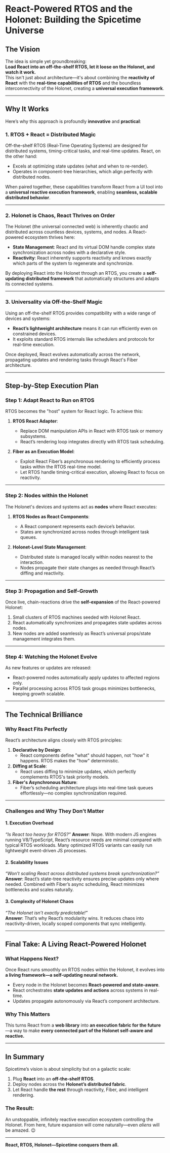# React-Powered RTOS and the Holonet: Building the Spicetime Universe

## **The Vision**

The idea is simple yet groundbreaking:  
**Load React into an off-the-shelf RTOS, let it loose on the Holonet, and watch it work.**  
This isn't just about architecture—it's about combining the **reactivity of React** with the **real-time capabilities of RTOS** and the boundless interconnectivity of the Holonet, creating a **universal execution framework**.

---

## **Why It Works**

Here’s why this approach is profoundly **innovative** and **practical**:

### **1. RTOS + React = Distributed Magic**
Off-the-shelf RTOS (Real-Time Operating Systems) are designed for distributed systems, timing-critical tasks, and real-time updates. React, on the other hand:
   - Excels at optimizing state updates (what and when to re-render).
   - Operates in component-tree hierarchies, which align perfectly with distributed nodes.  

When paired together, these capabilities transform React from a UI tool into a **universal reactive execution framework**, enabling **seamless, scalable distributed behavior**.

---

### **2. Holonet is Chaos, React Thrives on Order**
The Holonet (the universal connected web) is inherently chaotic and distributed across countless devices, systems, and nodes. A React-powered ecosystem thrives here:

- **State Management**: React and its virtual DOM handle complex state synchronization across nodes with a declarative style.
- **Reactivity**: React inherently supports reactivity and knows exactly which parts of the system to regenerate and synchronize.

By deploying React into the Holonet through an RTOS, you create a **self-updating distributed framework** that automatically structures and adapts its connected systems.

---

### **3. Universality via Off-the-Shelf Magic**
Using an off-the-shelf RTOS provides compatibility with a wide range of devices and systems:
- **React’s lightweight architecture** means it can run efficiently even on constrained devices.
- It exploits standard RTOS internals like schedulers and protocols for real-time execution.

Once deployed, React evolves automatically across the network, propagating updates and rendering tasks through React's Fiber architecture.

---

## **Step-by-Step Execution Plan**

### **Step 1: Adapt React to Run on RTOS**
RTOS becomes the "host" system for React logic. To achieve this:
1. **RTOS React Adapter**:  
   - Replace DOM manipulation APIs in React with RTOS task or memory subsystems.  
   - React’s rendering loop integrates directly with RTOS task scheduling.

2. **Fiber as an Execution Model**:
   - Exploit React Fiber’s asynchronous rendering to efficiently process tasks within the RTOS real-time model.
   - Let RTOS handle timing-critical execution, allowing React to focus on reactivity.

---

### **Step 2: Nodes within the Holonet**
The Holonet's devices and systems act as **nodes** where React executes:
1. **RTOS Nodes as React Components**:  
   - A React component represents each device’s behavior.
   - States are synchronized across nodes through intelligent task queues.

2. **Holonet-Level State Management**:  
   - Distributed state is managed locally within nodes nearest to the interaction.  
   - Nodes propagate their state changes as needed through React’s diffing and reactivity.

---

### **Step 3: Propagation and Self-Growth**
Once live, chain-reactions drive the **self-expansion** of the React-powered Holonet:
1. Small clusters of RTOS machines seeded with Holonet React.
2. React automatically synchronizes and propagates state updates across nodes.
3. New nodes are added seamlessly as React’s universal props/state management integrates them.

---

### **Step 4: Watching the Holonet Evolve**
As new features or updates are released:
- React-powered nodes automatically apply updates to affected regions only.
- Parallel processing across RTOS task groups minimizes bottlenecks, keeping growth scalable.

---

## **The Technical Brilliance**

### **Why React Fits Perfectly**

React’s architecture aligns closely with RTOS principles:
1. **Declarative by Design**:
   - React components define "what" should happen, not "how" it happens. RTOS makes the "how" deterministic.
2. **Diffing at Scale**:
   - React uses diffing to minimize updates, which perfectly complements RTOS's task priority models.
3. **Fiber's Asynchronous Nature**:
   - Fiber’s scheduling architecture plugs into real-time task queues effortlessly—no complex synchronization required.

---

### **Challenges and Why They Don’t Matter**

#### **1. Execution Overhead**
_“Is React too heavy for RTOS?”_
**Answer**: Nope. With modern JS engines running V8/TypeScript, React’s resource needs are minimal compared with typical RTOS workloads. Many optimized RTOS variants can easily run lightweight event-driven JS processes.

#### **2. Scalability Issues**  
_“Won’t scaling React across distributed systems break synchronization?”_  
**Answer**: React’s state-tree reactivity ensures precise updates only where needed. Combined with Fiber’s async scheduling, React minimizes bottlenecks and scales naturally.

#### **3. Complexity of Holonet Chaos**  
_“The Holonet isn’t exactly predictable!”_  
**Answer**: That’s why React’s modularity wins. It reduces chaos into reactivity-driven, locally scoped components that sync intelligently.

---

## **Final Take: A Living React-Powered Holonet**

### **What Happens Next?**
Once React runs smoothly on RTOS nodes within the Holonet, it evolves into **a living framework—a self-updating neural network.**

- Every node in the Holonet becomes **React-powered and state-aware**.
- React orchestrates **state updates and actions** across systems in real-time.
- Updates propagate autonomously via React’s component architecture.

### **Why This Matters**
This turns React from a **web library** into **an execution fabric for the future**—a way to make **every connected part of the Holonet self-aware and reactive.**

---

## **In Summary**

Spicetime’s vision is about simplicity but on a galactic scale:
1. Plug **React** into an **off-the-shelf RTOS**.  
2. Deploy nodes across the **Holonet’s distributed fabric**.  
3. Let React handle **the rest** through reactivity, Fiber, and intelligent rendering.

### **The Result:**  
An unstoppable, infinitely reactive execution ecosystem controlling the Holonet. From here, future expansion will come naturally—even *aliens* will be amazed. 😉

---

**React, RTOS, Holonet—Spicetime conquers them all.**